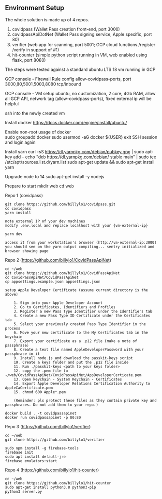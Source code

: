 ## Environment Setup

The whole solution is made up of 4 repos.

1. covidpass (Wallet Pass creation front-end, port 3000)
2. covidpassApiDotNet (Wallet Pass signing service, Apple specific, port 80)
3. verifier (web app for scanning, port 5001;  GCP cloud functions /register /verify in support of #1)
4. hit-counter (simple python script running in VM, web enabled using flask, port 8080)

The steps were tested against a standard ubuntu LTS 18 vm running in GCP

GCP console - Firewall Rule config
    allow-covidpass-ports, port 3000,80,5001,5003,8080 tcp/inbound

GCP console - VM setup
    ubuntu, no customization, 2 core, 4Gb RAM, allow all GCP API, network tag (allow-covidpass-ports), fixed external ip will be helpful

ssh into the newly created vm

Install docker
   https://docs.docker.com/engine/install/ubuntu/

Enable non-root usage of docker   
   sudo groupadd docker
   sudo usermod -aG docker ${USER}
   exit SSH session and login again

Install yarn
   curl -sS https://dl.yarnpkg.com/debian/pubkey.gpg | sudo apt-key add -
   echo "deb https://dl.yarnpkg.com/debian/ stable main" | sudo tee /etc/apt/sources.list.d/yarn.list
   sudo apt-get update && sudo apt-get install yarn 

Upgrade node to 14
    sudo apt-get install -y nodejs

Prepare to start
    mkdir web
    cd web

Repo 1 (covidpass)

    git clone https://github.com/billylo1/covidpass.git
    cd covidpass
    yarn install

    note external IP of your dev machines
    modify .env.local and replace localhost with your {vm-external-ip} 

    yarn dev

    access it from your workstation's browser (http://vm-external-ip:3000)
    you should see on the yarn output compiling... sentry initialized and browser showing page

Repo 2 (https://github.com/billylo1/CovidPassApiNet)

    cd ~/web
    git clone https://github.com/billylo1/CovidPassApiNet
    cd CovidPassApiNet/CovidPassApiNet
    cp appsettings.example.json appsettings.json

    setup Apple Developer Certificate (assume current directory is the above)

        1. Sign into your Apple Developer Account
        2. Go to Certificates, Identifiers and Profiles
        3. Register a new Pass Type Identifier under the Identifiers tab
        4. Create a new Pass Type ID Certificate under the Certificates tab
        5. Select your previously created Pass Type Identifier in the process
        6. Move your new certificate to the My Certificates tab in the keychain
        7. Export your certificate as a .p12 file (make a note of passphrase)
        8. Create a text file named AppleDeveloperPassword with your passphrase in it
        9. Install node.js and download the passkit-keys script
        10. Create a keys folder and put the .p12 file inside
        11. Run ./passkit-keys <path to your keys folder>
        12. copy the .pem file to ~/web/CovidPassApiNet/CovidPassApiNet/AppDeveloperCerticate.pem
        13. Open keychain - System Keychain - Certificates
        14. Export Apple Developer Relations Certification Authority to AppleCaCertificate.pem
        15. chmod 600 Apple*.pem 

        (Reminder: pls protect these files as they contain private key and passphrases. Do not add them to your repo.)
    
    docker build . -t covidpassapinet
    docker run covidpassapinet -p 80:80

Repo 3 (https://github.com/billylo1/verifier)    

    cd ~/web
    git clone https://github.com/billylo1/verifier

    sudo npm install -g firebase-tools
    firebase init
    sudo apt install default-jre
    firebase emulators:start

Repo 4 (https://github.com/billylo1/hit-counter)

    cd ~/web
    git clone https://github.com/billylo1/hit-counter
    sudo apt-get install python3.8 python3-pip
    python3 server.py





